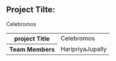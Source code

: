 <html>
<head>
<h2>Project Tilte:</h2>
<p>Celebromos</p>
<head>
<body>
<table>
<tr>
<th>project Title</th>
<td>Celebromos</td>
</tr>
<tr>
<th>Team Members</th>
<td>HaripriyaJupally</td>
</table>
</body>
</html>